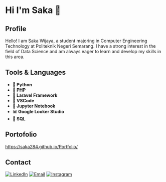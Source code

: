 # Hi I'm Saka 👋

## Profile
Hello! I am Saka Wijaya, a student majoring in Computer Engineering Technology at Politeknik Negeri Semarang. I have a strong interest in the field of Data Science and am always eager to learn and develop my skills in this area.

## Tools & Languages
- **🐍 Python**
- **🐘 PHP**
- **🔧 Laravel Framework**
- **📝 VSCode**
- **📓 Jupyter Notebook**
- **📊 Google Looker Studio**
- **📜 SQL**

## Portofolio
https://saka284.github.io/Portfolio/

## Contact

[![LinkedIn](https://img.shields.io/badge/LinkedIn-0077B5?style=for-the-badge&logo=linkedin&logoColor=white)](https://www.linkedin.com/in/saka-wijaya-115007148/)
[![Email](https://img.shields.io/badge/Email-D14836?style=for-the-badge&logo=gmail&logoColor=white)](mailto:saka31.sw@gmail.com)
[![Instagram](https://img.shields.io/badge/Instagram-E4405F?style=for-the-badge&logo=instagram&logoColor=white)](https://www.instagram.com/sakawijaya284/)
